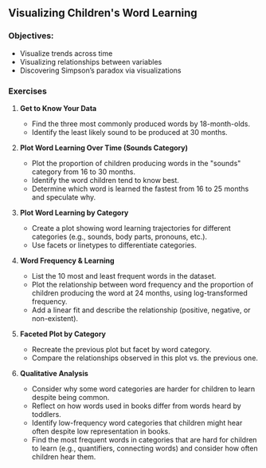 ## Visualizing Children's Word Learning

### Objectives: 
- Visualize trends across time
- Visualizing relationships between variables
- Discovering Simpson’s paradox via visualizations


### **Exercises**  

1. **Get to Know Your Data**  
   - Find the three most commonly produced words by 18-month-olds.  
   - Identify the least likely sound to be produced at 30 months.  

2. **Plot Word Learning Over Time (Sounds Category)**  
   - Plot the proportion of children producing words in the "sounds" category from 16 to 30 months.  
   - Identify the word children tend to know best.  
   - Determine which word is learned the fastest from 16 to 25 months and speculate why.  

3. **Plot Word Learning by Category**  
   - Create a plot showing word learning trajectories for different categories (e.g., sounds, body parts, pronouns, etc.).  
   - Use facets or linetypes to differentiate categories.  

4. **Word Frequency & Learning**  
   - List the 10 most and least frequent words in the dataset.  
   - Plot the relationship between word frequency and the proportion of children producing the word at 24 months, using log-transformed frequency.  
   - Add a linear fit and describe the relationship (positive, negative, or non-existent).  

5. **Faceted Plot by Category**  
   - Recreate the previous plot but facet by word category.  
   - Compare the relationships observed in this plot vs. the previous one.  

6. **Qualitative Analysis**  
   - Consider why some word categories are harder for children to learn despite being common.  
   - Reflect on how words used in books differ from words heard by toddlers.  
   - Identify low-frequency word categories that children might hear often despite low representation in books.  
   - Find the most frequent words in categories that are hard for children to learn (e.g., quantifiers, connecting words) and consider how often children hear them.  
